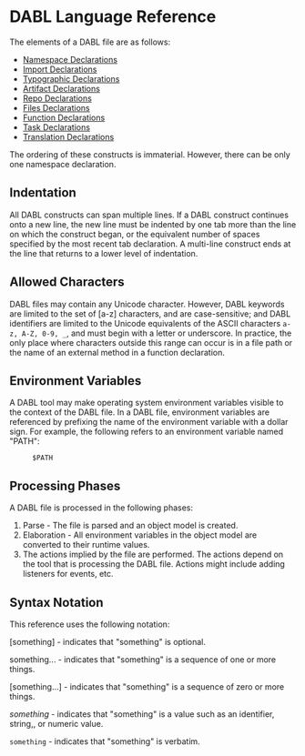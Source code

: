 # DABL Language Reference

The elements of a DABL file are as follows:

* [Namespace Declarations](namespace_decl.md)
* [Import Declarations](import_decl.md)
* [Typographic Declarations](typographic_decl.md)
* [Artifact Declarations](artifact_decl.md)
* [Repo Declarations](repo_decl.md)
* [Files Declarations](files_decl.md)
* [Function Declarations](function_decl.md)
* [Task Declarations](task_decl.md)
* [Translation Declarations](translation_decl.md)

The ordering of these constructs is immaterial. However, there can be only one
namespace declaration.

## Indentation

All DABL constructs can span multiple lines. If a DABL construct continues onto a
new line, the new line must be indented by one tab more than the line on which
the construct began,
or the equivalent number of spaces specified by the most recent tab declaration.
A multi-line construct ends at the line that returns to a lower level of indentation.

## Allowed Characters

DABL files may contain any Unicode character. However, DABL keywords are limited
to the set of [a-z] characters, and are case-sensitive; and DABL identifiers
are limited to the Unicode equivalents of the ASCII characters `a-z, A-Z, 0-9, _`,
and must begin with a letter or underscore. In practice, the only place where
characters outside this range can occur is in a file path or the name of an
external method in a function declaration.

## Environment Variables

A DABL tool may make operating system environment variables visible to the context
of the DABL file. In a DABL file, environment variables are referenced by prefixing the
name of the environment variable with a dollar sign. For example, the following
refers to an environment variable named "PATH":

<dl>
<dd><code>$PATH</code></dd>
</dl>

## Processing Phases

A DABL file is processed in the following phases:
<ol>
<li>Parse - The file is parsed and an object model is created.
<li>Elaboration - All environment variables in the object model are converted to
	their runtime values.
<li>The actions implied by the file are performed. The actions depend on the tool
	that is processing the DABL file. Actions might include adding listeners
	for events, etc.
</ol>

## Syntax Notation

This reference uses the following notation:

[something] - indicates that "something" is optional.

something... - indicates that "something" is a sequence of one or more things.

[something...] - indicates that "something" is a sequence of zero or more things.

*something* - indicates that "something" is a value such as an identifier,
  string,, or numeric value.

`something` - indicates that "something" is verbatim.
